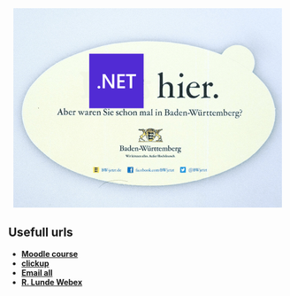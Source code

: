 <center><img src="/assets/logo.png" height="360"/></center>

## Usefull urls
* [**Moodle course**](https://moodle-thu.de/course/view.php?id=1341)
* [**clickup**](https://app.clickup.com/30321066/v/b/4-54339670-2)
* [**Email all**](mailto:wilkia01@thu.de;daunth01@thu.de;kastlu01@thu.de;krenmo01@thu.de;filafa01@thu.de;hunsem01@thu.de;merkni02@thu.de;blocjo01@thu.de)
* [**R. Lunde Webex**](https://thu.webex.com/meet/ruediger.lunde)
